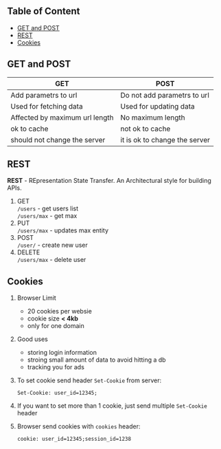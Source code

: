 ## Table of Content

- [GET and POST](#get-and-post)
- [REST](#rest)
- [Cookies](#cookies)

## GET and POST

| GET | POST |
| --- | ---- |
| Add parametrs to url | Do not add parametrs to url |
| Used for fetching data | Used for updating data |
| Affected by maximum url length | No maximum length |
| ok to cache | not ok to cache |
| should not change the server | it is ok to change the server |


## REST

**REST** - REpresentation State Transfer. An Architectural style for building APIs.

1. GET  
    `/users` - get users list  
    `/users/max` - get max  
2. PUT  
    `/users/max` - updates max entity  
3. POST  
    `/user/` - create new user  
4. DELETE  
    `/users/max` - delete user  

## Cookies

1. Browser Limit

    * 20 cookies per websie
    * cookie size **< 4kb**
    * only for one domain

2. Good uses

    * storing login information
    * stroing small amount of data to avoid hitting a db
    * tracking you for ads

3. To set cookie send header `Set-Cookie` from server:

    `Set-Cookie: user_id=12345;`

4. If you want to set more than 1 cookie, just send multiple `Set-Cookie` header

5. Browser send cookies with `cookies` header:

    `cookie: user_id=12345;session_id=1238`
